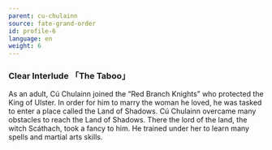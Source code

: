 ```yaml
---
parent: cu-chulainn
source: fate-grand-order
id: profile-6
language: en
weight: 6
---
```


### Clear Interlude 「The Taboo」

As an adult, Cú Chulainn joined the “Red Branch Knights” who protected the King of Ulster.
In order for him to marry the woman he loved, he was tasked to enter a place called the Land of Shadows.
Cú Chulainn overcame many obstacles to reach the Land of Shadows.
There the lord of the land, the witch Scáthach, took a fancy to him.
He trained under her to learn many spells and martial arts skills.
